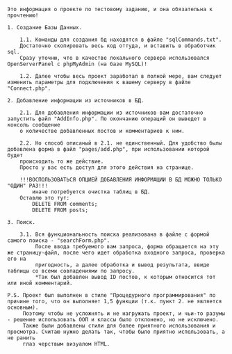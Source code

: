     Это информация о проекте по тестовому заданию, и она обязательна к прочтению!

    1. Создание Базы Данных.

        1.1. Команды для создания бд находятся в файле "sqlCommands.txt".
        Достаточно скопировать весь код оттуда, и вставить в обработчик sql.
        Сразу уточню, что в качестве локального сервера использовался OpenServerPanel с phpMyAdmin (на базе MySQL)!

        1.2. Далее чтобы весь проект заработал в полной мере, вам следует изменить параметры для подключения к вашему серверу в файле "Connect.php".
    
    2. Добавление информации из источников в БД.

        2.1. Для добавления информации из источников вам достаточно запустить файл "AddInfo.php". По окончанию операций он выведет в консоль сообщение 
        о количестве добавленных постов и комментариев к ним.
        
        2.2. Но способ описаный в 2.1. не единственный. Для удобство былы добавлена форма в файл "pages/add.php", при использовании которой будет 
        происходить то же действие. 
        Просто у вас есть доступ для этого действия на странице.
        
        !!!ВОСПОЛЬЗОВАТЬСЯ ОПЦИЕЙ ДОБАВЛЕНИЯ ИНФОРМАЦИИ В БД МОЖНО ТОЛЬКО "ОДИН" РАЗ!!!
            иначе потребуется очистка таблиц в БД.
        Оставлю это тут:
            DELETE FROM comments;
            DELETE FROM posts;

    3. Поиск.
        
        3.1. Вся функциональность поиска реализована в файле с формой самого поиска - "searchForm.php".
             После ввода требуемого вам запроса, форма обращается на эту же страницу-файл, после чего идет обработка входного запроса, проверка его на
             пригодность, а далее обработка и вывод результата, ввиде таблицы со всеми совпадениями по запросу.
             *Так был добавлен вывод ID постов, к которым относится тот или иной комментарий.

    P.S. Проект был выполнен в стиле "Процедурного программирования" по причине того, что он выполняет 1,5 функции (т.к. пункт 2. не является основным).
         Поэтому чтобы не усложнять и не нагружать проект, и чьи-то разумы - решение использовать ООП и классы было отклонено, но не исключено.
         Также были добавлены стили для более приятного использования и просмотра. Считаю нужно делать так, чтобы было приятно использовать, а не ранить 
         глаз черствым визуалом HTML.